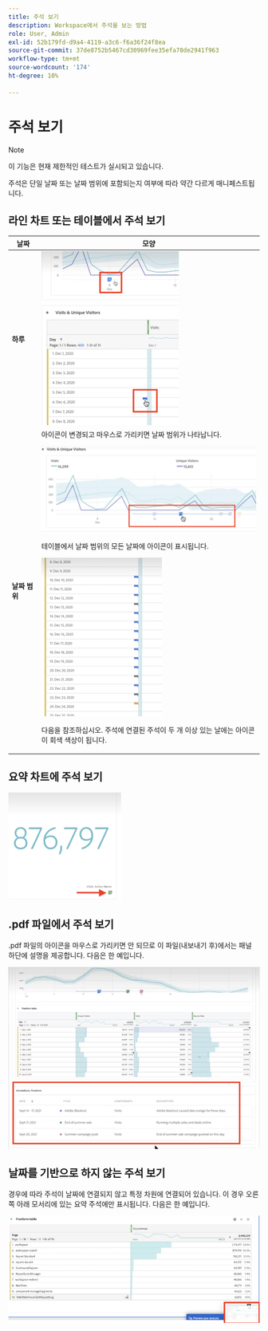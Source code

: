 ```yaml
---
title: 주석 보기
description: Workspace에서 주석을 보는 방법
role: User, Admin
exl-id: 52b179fd-d9a4-4119-a3c6-f6a36f24f8ea
source-git-commit: 37de8752b5467cd30969fee35efa78de2941f963
workflow-type: tm+mt
source-wordcount: '174'
ht-degree: 10%

---
```


# 주석 보기

>[!NOTE]
>
>이 기능은 현재 제한적인 테스트가 실시되고 있습니다.

주석은 단일 날짜 또는 날짜 범위에 포함되는지 여부에 따라 약간 다르게 매니페스트됩니다.

## 라인 차트 또는 테이블에서 주석 보기

| 날짜 | 모양 |
| --- | --- |
| **하루** | ![](assets/single-day.png) |
| **날짜 범위** | 아이콘이 변경되고 마우스로 가리키면 날짜 범위가 나타납니다.<p>![](assets/multi-day.png)<p>테이블에서 날짜 범위의 모든 날짜에 아이콘이 표시됩니다.<p>![](assets/multi-day-table.png)<p>다음을 참조하십시오. 주석에 연결된 주석이 두 개 이상 있는 날에는 아이콘이 회색 색상이 됩니다. |

## 요약 차트에 주석 보기

![](assets/ann-summary.png)

## .pdf 파일에서 주석 보기

.pdf 파일의 아이콘을 마우스로 가리키면 안 되므로 이 파일(내보내기 후)에서는 패널 하단에 설명을 제공합니다. 다음은 한 예입니다.

![](assets/ann-pdf.png)

## 날짜를 기반으로 하지 않는 주석 보기

경우에 따라 주석이 날짜에 연결되지 않고 특정 차원에 연결되어 있습니다. 이 경우 오른쪽 아래 모서리에 있는 요약 주석에만 표시됩니다. 다음은 한 예입니다.

![](assets/non-date.png)
